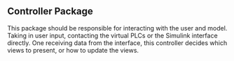 ## Controller Package

This package should be responsible for interacting with the user and model.
Taking in user input, contacting the virtual PLCs or the Simulink interface directly.
One receiving data from the interface, this controller decides which views to present, or how to update the views.
